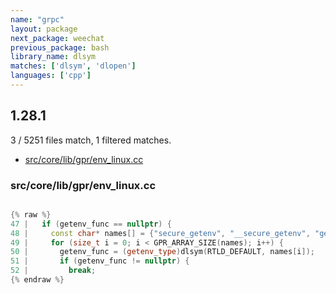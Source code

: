 ```yaml
---
name: "grpc"
layout: package
next_package: weechat
previous_package: bash
library_name: dlsym
matches: ['dlsym', 'dlopen']
languages: ['cpp']
---
```

## 1.28.1
3 / 5251 files match, 1 filtered matches.

 - [src/core/lib/gpr/env_linux.cc](#srccorelibgprenv_linuxcc)

### src/core/lib/gpr/env_linux.cc

```cpp

{% raw %}
47 |   if (getenv_func == nullptr) {
48 |     const char* names[] = {"secure_getenv", "__secure_getenv", "getenv"};
49 |     for (size_t i = 0; i < GPR_ARRAY_SIZE(names); i++) {
50 |       getenv_func = (getenv_type)dlsym(RTLD_DEFAULT, names[i]);
51 |       if (getenv_func != nullptr) {
52 |         break;
{% endraw %}

```